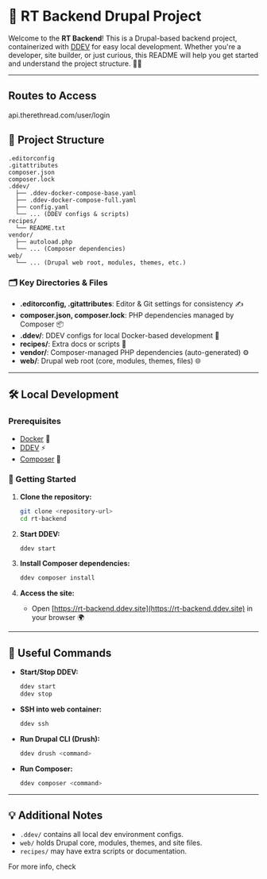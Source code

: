 # 🚀 RT Backend Drupal Project

Welcome to the **RT Backend**! This is a Drupal-based backend project, containerized with [DDEV](https://ddev.readthedocs.io/) for easy local development. Whether you're a developer, site builder, or just curious, this README will help you get started and understand the project structure. 🧑‍💻

---

## Routes to Access
api.therethread.com/user/login

## 📁 Project Structure

```
.editorconfig
.gitattributes
composer.json
composer.lock
.ddev/
  ├── .ddev-docker-compose-base.yaml
  ├── .ddev-docker-compose-full.yaml
  ├── config.yaml
  └── ... (DDEV configs & scripts)
recipes/
  └── README.txt
vendor/
  ├── autoload.php
  └── ... (Composer dependencies)
web/
  └── ... (Drupal web root, modules, themes, etc.)
```

### 🗂️ Key Directories & Files

- **.editorconfig, .gitattributes**: Editor & Git settings for consistency ✍️
- **composer.json, composer.lock**: PHP dependencies managed by Composer 📦
- **.ddev/**: DDEV configs for local Docker-based development 🐳
- **recipes/**: Extra docs or scripts 📜
- **vendor/**: Composer-managed PHP dependencies (auto-generated) ⚙️
- **web/**: Drupal web root (core, modules, themes, files) 🌐

---

## 🛠️ Local Development

### Prerequisites

- [Docker](https://www.docker.com/) 🐳
- [DDEV](https://ddev.readthedocs.io/en/stable/) ⚡
- [Composer](https://getcomposer.org/) 🎼

### 🚦 Getting Started

1. **Clone the repository:**
   ```sh
   git clone <repository-url>
   cd rt-backend
   ```

2. **Start DDEV:**
   ```sh
   ddev start
   ```

3. **Install Composer dependencies:**
   ```sh
   ddev composer install
   ```

4. **Access the site:**
   - Open [https://rt-backend.ddev.site](https://rt-backend.ddev.site) in your browser 🌍

---

## 🧰 Useful Commands

- **Start/Stop DDEV:**
  ```sh
  ddev start
  ddev stop
  ```
- **SSH into web container:**
  ```sh
  ddev ssh
  ```
- **Run Drupal CLI (Drush):**
  ```sh
  ddev drush <command>
  ```
- **Run Composer:**
  ```sh
  ddev composer <command>
  ```

---

## 💡 Additional Notes

- `.ddev/` contains all local dev environment configs.
- `web/` holds Drupal core, modules, themes, and site files.
- `recipes/` may have extra scripts or documentation.

For more info, check
